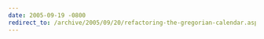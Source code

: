 ```yaml
---
date: 2005-09-19 -0800
redirect_to: /archive/2005/09/20/refactoring-the-gregorian-calendar.aspx/
---
```

